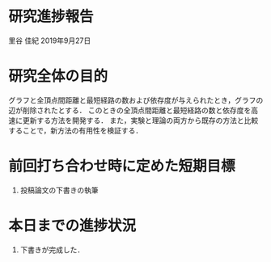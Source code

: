 研究進捗報告
================
里谷 佳紀
2019年9月27日

# 研究全体の目的

グラフと全頂点間距離と最短経路の数および依存度が与えられたとき，グラフの辺が削除されたとする．
このときの全頂点間距離と最短経路の数と依存度を高速に更新する方法を開発する．
また，実験と理論の両方から既存の方法と比較することで，新方法の有用性を検証する．

# 前回打ち合わせ時に定めた短期目標

1.  投稿論文の下書きの執筆

# 本日までの進捗状況

1.  下書きが完成した．
